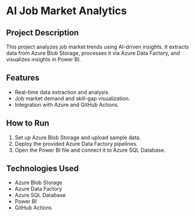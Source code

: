 
# AI Job Market Analytics

## Project Description
This project analyzes job market trends using AI-driven insights. It extracts data from Azure Blob Storage, processes it via Azure Data Factory, and visualizes insights in Power BI.

## Features
- Real-time data extraction and analysis.
- Job market demand and skill-gap visualization.
- Integration with Azure and GitHub Actions.

## How to Run
1. Set up Azure Blob Storage and upload sample data.
2. Deploy the provided Azure Data Factory pipelines.
3. Open the Power BI file and connect it to Azure SQL Database.

## Technologies Used
- Azure Blob Storage
- Azure Data Factory
- Azure SQL Database
- Power BI
- GitHub Actions
